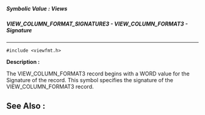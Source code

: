 ##### Symbolic Value : Views
##### VIEW_COLUMN_FORMAT_SIGNATURE3 - VIEW_COLUMN_FORMAT3 - Signature
---
```
#include <viewfmt.h>
```
**Description :**

The VIEW_COLUMN_FORMAT3 record begins with a WORD value for the Signature of 
the record.  This symbol specifies the signature of the VIEW_COLUMN_FORMAT3 
record.  

**See Also :**
---

